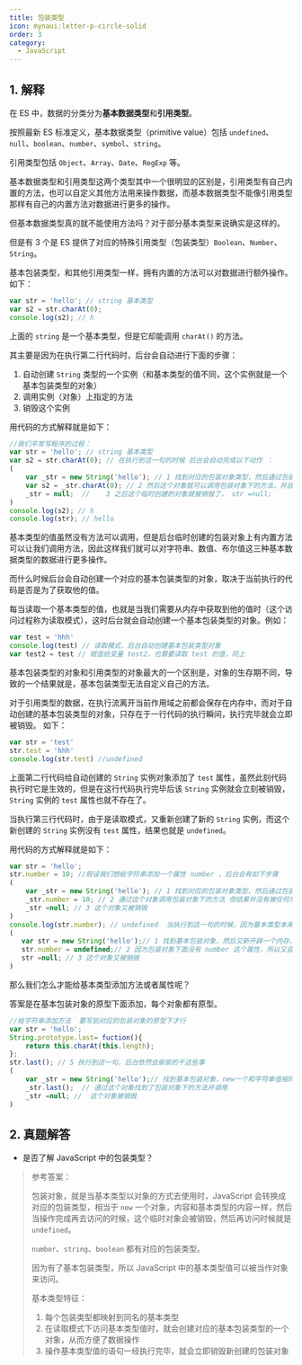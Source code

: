 ```yaml
---
title: 包装类型
icon: mynaui:letter-p-circle-solid
order: 3
category:
  - JavaScript
---
```

## 1. 解释
在 ES 中，数据的分类分为**基本数据类型**和**引用类型**。

按照最新 ES 标准定义，基本数据类型（primitive value）包括 `undefined`、`null`、`boolean`、`number`、`symbol`、`string`。

引用类型包括 `Object`、`Array`、`Date`、`RegExp` 等。

基本数据类型和引用类型这两个类型其中一个很明显的区别是，引用类型有自己内置的方法，也可以自定义其他方法用来操作数据，而基本数据类型不能像引用类型那样有自己的内置方法对数据进行更多的操作。

但基本数据类型真的就不能使用方法吗？对于部分基本类型来说确实是这样的。

但是有 3 个是 ES 提供了对应的特殊引用类型（包装类型）`Boolean`、`Number`、`String`。

基本包装类型，和其他引用类型一样，拥有内置的方法可以对数据进行额外操作。如下：

````JavaScript
var str = 'hello'; // string 基本类型
var s2 = str.charAt(0);
console.log(s2); // h
````

上面的 `string` 是一个基本类型，但是它却能调用 `charAt()` 的方法。

其主要是因为在执行第二行代码时，后台会自动进行下面的步骤：

1. 自动创建 `String` 类型的一个实例（和基本类型的值不同，这个实例就是一个基本包装类型的对象）
2. 调用实例（对象）上指定的方法
3. 销毁这个实例

用代码的方式解释就是如下：

````JavaScript
//我们平常写程序的过程：
var str = 'hello'; // string 基本类型
var s2 = str.charAt(0); // 在执行到这一句的时候 后台会自动完成以下动作 ：
(
    var _str = new String('hello'); // 1 找到对应的包装对象类型，然后通过包装对象创建出一个和基本类型值相同的对象
    var s2 = _str.charAt(0); // 2 然后这个对象就可以调用包装对象下的方法，并且返回结给 s2.
    _str = null;  //    3 之后这个临时创建的对象就被销毁了， str =null; 
)
console.log(s2); // h 
console.log(str); // hello
````

基本类型的值虽然没有方法可以调用，但是后台临时创建的包装对象上有内置方法可以让我们调用方法，因此这样我们就可以对字符串、数值、布尔值这三种基本数据类型的数据进行更多操作。

而什么时候后台会自动创建一个对应的基本包装类型的对象，取决于当前执行的代码是否是为了获取他的值。

每当读取一个基本类型的值，也就是当我们需要从内存中获取到他的值时（这个访问过程称为读取模式），这时后台就会自动创建一个基本包装类型的对象。例如：

````JavaScript
var test = 'hhh'
console.log(test) // 读取模式，后台自动创建基本包装类型对象
var test2 = test // 赋值给变量 test2，也需要读取 test 的值，同上
````

基本包装类型的对象和引用类型的对象最大的一个区别是，对象的生存期不同，导致的一个结果就是，基本包装类型无法自定义自己的方法。

对于引用类型的数据，在执行流离开当前作用域之前都会保存在内存中，而对于自动创建的基本包装类型的对象，只存在于一行代码的执行瞬间，执行完毕就会立即被销毁。 如下：

````JavaScript
var str = 'test'
str.test = 'hhh'
console.log(str.test) //undefined
````

上面第二行代码给自动创建的 `String` 实例对象添加了 `test` 属性，虽然此刻代码执行时它是生效的，但是在这行代码执行完毕后该 `String` 实例就会立刻被销毁，`String` 实例的 `test` 属性也就不存在了。

当执行第三行代码时，由于是读取模式，又重新创建了新的 `String` 实例，而这个新创建的 `String` 实例没有 `test` 属性，结果也就是 `undefined`。

用代码的方式解释就是如下：

````JavaScript
var str = 'hello';
str.number = 10; //假设我们想给字符串添加一个属性 number ，后台会有如下步骤
(
    var _str = new String('hello'); // 1 找到对应的包装对象类型，然后通过包装对象创建出一个和基本类型值相同的对象
    _str.number = 10; // 2 通过这个对象调用包装对象下的方法 但结果并没有被任何东西保存
    _str =null; // 3 这个对象又被销毁
)
console.log(str.number); // undefined  当执行到这一句的时候，因为基本类型本来没有属性，后台又会重新重复上面的步骤
(
   var str = new String('hello');// 1 找到基本包装对象，然后又新开辟一个内存，创建一个值为 hello 对象
   str.number = undefined;// 2 因为包装对象下面没有 number 这个属性，所以又会重新添加，因为没有值，所以值是未定义;然后弹出结果
   str =null; // 3 这个对象又被销毁
)
````

那么我们怎么才能给基本类型添加方法或者属性呢？

答案是在基本包装对象的原型下面添加，每个对象都有原型。

````JavaScript
//给字符串添加方法  要写到对应的包装对象的原型下才行
var str = 'hello';
String.prototype.last= fuction(){ 
    return this.charAt(this.length);
}; 
str.last(); // 5 执行到这一句，后台依然会偷偷的干这些事
(
    var _str = new String('hello');// 找到基本包装对象，new一个和字符串值相同的对象，
    _str.last();  // 通过这个对象找到了包装对象下的方法并调用 
    _str =null; //  这个对象被销毁
)
````

## 2. 真题解答

- 是否了解 JavaScript 中的包装类型？

> 参考答案：
>
> 包装对象，就是当基本类型以对象的方式去使用时，JavaScript 会转换成对应的包装类型，相当于 `new` 一个对象，内容和基本类型的内容一样，然后当操作完成再去访问的时候，这个临时对象会被销毁，然后再访问时候就是 `undefined`。
>
> `number`、`string`、`boolean` 都有对应的包装类型。
>
> 因为有了基本包装类型，所以 JavaScript 中的基本类型值可以被当作对象来访问。
>
> 基本类型特征：
>
> 1. 每个包装类型都映射到同名的基本类型
> 2. 在读取模式下访问基本类型值时，就会创建对应的基本包装类型的一个对象，从而方便了数据操作
> 3. 操作基本类型值的语句一经执行完毕，就会立即销毁新创建的包装对象